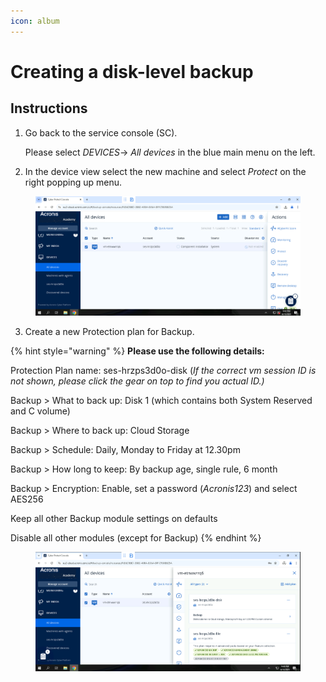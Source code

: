 ```yaml
---
icon: album
---
```


# Creating a disk-level backup

## Instructions



1.  Go back to the service console (SC).

    Please select _DEVICES_-> _All devices_ in the blue main menu on the left.
2. In the device view select the new machine and select _Protect_ on the right popping up menu.

<figure><img src="../../.gitbook/assets/image (22) (1) (1) (1).png" alt=""><figcaption></figcaption></figure>

3. Create a new Protection plan for Backup.

{% hint style="warning" %}
**Please use the following details:**



Protection Plan name: ses-hrzps3d0o-disk (_If the correct vm session ID is not shown, please click the gear on top to find you actual ID.)_

Backup > What to back up: Disk 1 (which contains both System Reserved and C volume)

Backup > Where to back up: Cloud Storage

Backup > Schedule: Daily, Monday to Friday at 12.30pm

Backup > How long to keep: By backup age, single rule, 6 month

Backup > Encryption: Enable, set a password (_Acronis123_) and select AES256

Keep all other Backup module settings on defaults

Disable all other modules (except for Backup)
{% endhint %}

<figure><img src="../../.gitbook/assets/image (23) (1) (1).png" alt=""><figcaption></figcaption></figure>

